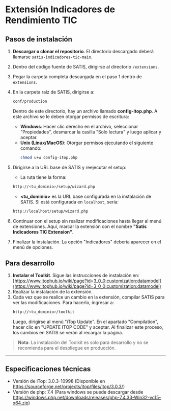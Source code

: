 # Extensión Indicadores de Rendimiento TIC

## Pasos de instalación

1. **Descargar o clonar el repositorio**. El directorio descargado deberá llamarse `satis-indicadores-tic-main`.
2. Dentro del código fuente de SATIS, dirigirse al directorio `/extensions`.
3. Pegar la carpeta completa descargada en el paso 1 dentro de `extensions`.
4. En la carpeta raíz de SATIS, dirigirse a:
    ```sh
    conf/production
    ```
    Dentro de este directorio, hay un archivo llamado **config-itop.php**. A este archivo se le deben otorgar permisos de escritura:
   
   - **Windows**: Hacer clic derecho en el archivo, seleccionar "Propiedades", desmarcar la casilla "Solo lectura" y luego aplicar y aceptar.
   - **Unix (Linux/MacOS)**: Otorgar permisos ejecutando el siguiente comando:
     ```sh
     chmod u+w config-itop.php
     ```

5. Dirigirse a la URL base de SATIS y reejecutar el setup:
    - La ruta tiene la forma:
    ```sh
    http://<tu_dominio>/setup/wizard.php
    ```
    - **<tu_dominio>** es la URL base configurada en la instalación de SATIS. Si está configurada en `localhost`, sería:
    ```sh
    http://localhost/setup/wizard.php
    ```

6. Continuar con el setup sin realizar modificaciones hasta llegar al menú de extensiones. Aquí, marcar la extensión con el nombre **"Satis Indicadores TIC Extension"**.
7. Finalizar la instalación. La opción "Indicadores" debería aparecer en el menú de opciones.

## Para desarrollo

1. **Instalar el Toolkit**. Sigue las instrucciones de instalación en: [https://www.itophub.io/wiki/page?id=3_0_0:customization:datamodel](https://www.itophub.io/wiki/page?id=3_0_0:customization:datamodel)
2. Realizar la instalación de la extensión.
3. Cada vez que se realice un cambio en la extensión, compilar SATIS para ver las modificaciones. Para hacerlo, ingresar a:
    ```sh
    http://<tu_dominio>/toolkit
    ```
    Luego, dirigirse al menú "iTop Update". En el apartado "Compilation", hacer clic en "UPDATE ITOP CODE" y aceptar. Al finalizar este proceso, los cambios en SATIS se verán al recargar la página.

> **Nota**: La instalación del Toolkit es solo para desarrollo y no se recomienda para el despliegue en producción.
---
## Especificaciones técnicas
- Versión de iTop: 3.0.3-10998 (Disponible en https://sourceforge.net/projects/itop/files/itop/3.0.3/)
- Versión de php: 7.4 (Para windows se puede descargar desde https://windows.php.net/downloads/releases/php-7.4.33-Win32-vc15-x64.zip)
